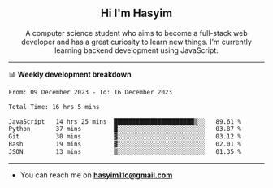 <h2 align="center">Hi I'm Hasyim</h2>

<p align="center">A computer science student who aims to become a full-stack web developer and has a great curiosity to learn new things. I’m currently learning backend development using JavaScript.</p>

<!--![Anurag's GitHub stats](https://github-readme-stats-one-pink-11.vercel.app/api?username=hasyimashari&show_icons=true&theme=transparent&hide=contribs,prs)-->

---

📊 **Weekly development breakdown**

<!--START_SECTION:waka-->

```txt
From: 09 December 2023 - To: 16 December 2023

Total Time: 16 hrs 5 mins

JavaScript   14 hrs 25 mins  ██████████████████████▒░░   89.61 %
Python       37 mins         █░░░░░░░░░░░░░░░░░░░░░░░░   03.87 %
Git          30 mins         ▓░░░░░░░░░░░░░░░░░░░░░░░░   03.12 %
Bash         19 mins         ▓░░░░░░░░░░░░░░░░░░░░░░░░   02.01 %
JSON         13 mins         ▒░░░░░░░░░░░░░░░░░░░░░░░░   01.35 %
```

<!--END_SECTION:waka-->

---

- You can reach me on **hasyim11c@gmail.com**

